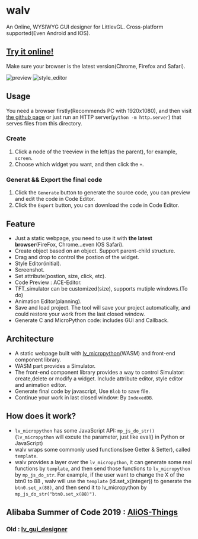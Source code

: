 # walv
An Online, WYSIWYG GUI designer for LittlevGL. Cross-platform supported(Even Android and IOS).
## [Try it online!](https://kaiakz.github.io/walv/index.html)
Make sure your browser is the latest version(Chrome, Firefox and Safari).

![preview](https://user-images.githubusercontent.com/51747223/75126997-84043300-56f7-11ea-8b54-3a5603cec9b7.gif)
![style_editor](https://user-images.githubusercontent.com/51747223/75605140-0e46ff80-5b1b-11ea-9260-f0c9ad87dc5a.gif)

## Usage
You need a browser firstly(Recommends PC with 1920x1080), and then visit [the github page](https://kaiakz.github.io/walv/index.html) or just run an HTTP server(`python -m http.server`) that serves files from this directory.
### Create
1. Click a node of the treeview in the left(as the parent), for example, `screen`.
2. Choose which widget you want, and then click the `+`.
### Generat && Export the final code
1. Click the `Generate` button to generate the source code, you can preview and edit the code in Code Editor.
2. Click the `Export` button, you can download the code in Code Editor.

## Feature
* Just a static webpage, you need to use it with **the latest browser**(FireFox, Chrome...even IOS Safari).
* Create object based on an object. Support parent-child structure.
* Drag and drop to control the postion of the widget.
* Style Editor(initial).
* Screenshot.
* Set attribute(postion, size, click, etc).
* Code Preview : ACE-Editor.
* TFT_simulator can be customized(size), supports mutiple windows.(To do)
* Animation Editor(planning).
* Save and load project. The tool will save your project automatically, and could restore your work from the last closed window.
* Generate C and MicroPython code: includes GUI and Callback.

## Architecture
* A static webpage built with [lv_micropython](https://github.com/littlevgl/lv_micropython)(WASM) and front-end component library. 
* WASM part provides a Simulator.
* The front-end component library provides a way to control Simulator: create,delete or modify a widget. Include attribute editor, style editor and animation editor.
* Generate final code by javascript, Use `Blob` to save file.
* Continue your work in last closed window: By `IndexedDB`.

## How does it work?
* `lv_micropython` has some JavaScript API: `mp_js_do_str()`(`lv_micropython` will excute the parameter, just like eval() in Python or JavaScript)
* walv wraps some commonly used functions(see Getter & Setter), called `template`.
* walv provides a layer over the `lv_micropython`, it can generate some real functions by `template`, and then send those functions to `lv_micropython` by `mp_js_do_str`. For example, if the user want to change the X of the btn0 to 88 , walv will use the `template` (id.set_x(integer)) to generate the `btn0.set_x(88)`, and then send it to lv_micropython by `mp_js_do_str("btn0.set_x(88)")`.

## Alibaba Summer of Code 2019 : [AliOS-Things](https://github.com/alibaba/AliOS-Things/)
### Old : [lv_gui_designer](https://github.com/kaiakz/lv_gui_designer)

